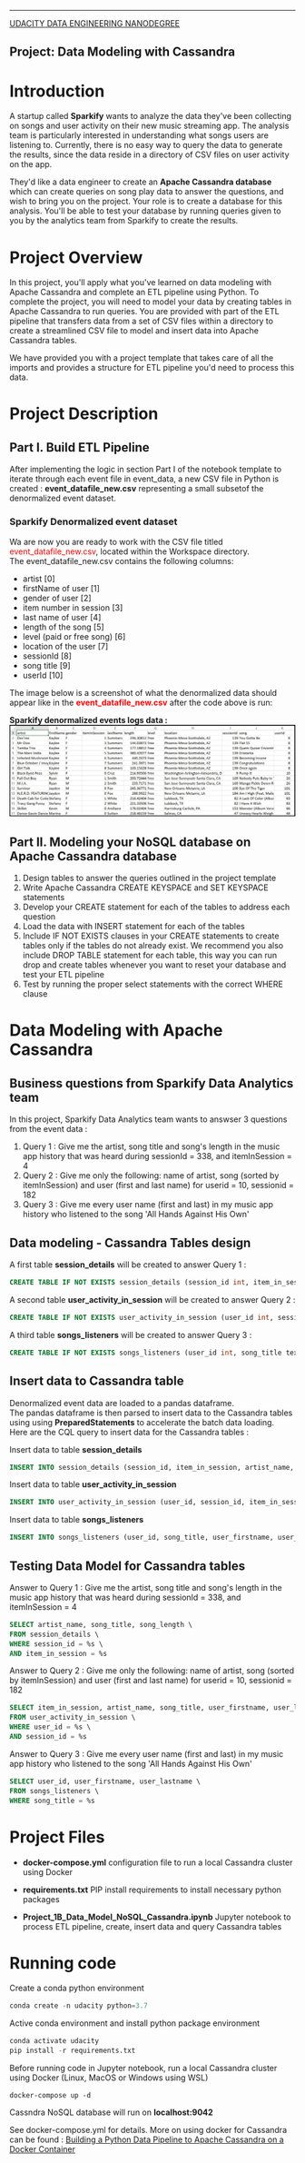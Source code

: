 
---
[UDACITY DATA ENGINEERING NANODEGREE](https://classroom.udacity.com/nanodegrees)

Project: Data Modeling with Cassandra
---

# **Introduction**

A startup called **Sparkify** wants to analyze the data they've been collecting on songs and user activity on their new music streaming app. The analysis team is particularly interested in understanding what songs users are listening to. Currently, there is no easy way to query the data to generate the results, since the data reside in a directory of CSV files on user activity on the app.

They'd like a data engineer to create an **Apache Cassandra database** which can create queries on song play data to answer the questions, and wish to bring you on the project. Your role is to create a database for this analysis. You'll be able to test your database by running queries given to you by the analytics team from Sparkify to create the results.

# **Project Overview**
In this project, you'll apply what you've learned on data modeling with Apache Cassandra and complete an ETL pipeline using Python. To complete the project, you will need to model your data by creating tables in Apache Cassandra to run queries. You are provided with part of the ETL pipeline that transfers data from a set of CSV files within a directory to create a streamlined CSV file to model and insert data into Apache Cassandra tables.

We have provided you with a project template that takes care of all the imports and provides a structure for ETL pipeline you'd need to process this data.

# **Project Description**

## Part I. Build ETL Pipeline

After implementing the logic in section Part I of the notebook template to iterate through each event file in event_data, a new CSV file in Python is created : **event_datafile_new.csv** representing a small subsetof the denormalized event dataset.

### **Sparkify Denormalized event dataset** 
Wa are now you are ready to work with the CSV file titled <font color=red>event_datafile_new.csv</font>, located within the Workspace directory.  
The event_datafile_new.csv contains the following columns: 
- artist [0]
- firstName of user [1]
- gender of user [2]
- item number in session [3]
- last name of user [4]
- length of the song [5]
- level (paid or free song) [6]
- location of the user [7]
- sessionId [8]
- song title [9]
- userId [10]

The image below is a screenshot of what the denormalized data should appear like in the <font color=red>**event_datafile_new.csv**</font> after the code above is run:  

**Sparkify denormalized events logs data :**
![alt text](./images/image_event_datafile_new.jpg "Sparkify denormalized events logs data")

## Part II. Modeling your NoSQL database on Apache Cassandra database  
1. Design tables to answer the queries outlined in the project template
2. Write Apache Cassandra CREATE KEYSPACE and SET KEYSPACE statements
3. Develop your CREATE statement for each of the tables to address each question
4. Load the data with INSERT statement for each of the tables
5. Include IF NOT EXISTS clauses in your CREATE statements to create tables only if the tables do not already exist. We recommend you also include DROP TABLE statement for each table, this way you can run drop and create tables whenever you want to reset your database and test your ETL pipeline
6. Test by running the proper select statements with the correct WHERE clause

# **Data Modeling with Apache Cassandra** 

## **Business questions from Sparkify Data Analytics team**
In this project, Sparkify Data Analytics team wants to answser 3 questions from the event data :

1. Query 1 : Give me the artist, song title and song's length in the music app history that was heard during  sessionId = 338, and itemInSession  = 4
2. Query 2 : Give me only the following: name of artist, song (sorted by itemInSession) and user (first and last name) for userid = 10, sessionid = 182
3. Query 3 : Give  me every user name (first and last) in my music app history who listened to the song 'All Hands Against His Own'

## **Data modeling - Cassandra Tables design**

A first table **session_details** will be created to answer Query 1 :
``` sql
CREATE TABLE IF NOT EXISTS session_details (session_id int, item_in_session int, artist_name text, song_title text, song_length float, PRIMARY KEY (session_id, item_in_session))
```

A second table **user_activity_in_session** will be created to answer Query 2 :
``` sql
CREATE TABLE IF NOT EXISTS user_activity_in_session (user_id int, session_id int, item_in_session int, artist_name text, song_title text, user_firstname text, user_lastname text, PRIMARY KEY (user_id, session_id, item_in_session))
```

A third table **songs_listeners** will be created to answer Query 3 :
``` sql
CREATE TABLE IF NOT EXISTS songs_listeners (user_id int, song_title text, user_firstname text, user_lastname text, PRIMARY KEY (song_title, user_id))
```

## **Insert data to Cassandra table**
Denormalized event data are loaded to a pandas dataframe.  
The pandas dataframe is then parsed to insert data to the Cassandra tables using using **PreparedStatements** to accelerate the batch data loading.  
Here are the CQL query to insert data for the Cassandra tables :

Insert data to table **session_details**
``` sql
INSERT INTO session_details (session_id, item_in_session, artist_name, song_title, song_length) VALUES (?, ?, ?, ?, ?)
```

Insert data to table **user_activity_in_session**
``` sql
INSERT INTO user_activity_in_session (user_id, session_id, item_in_session, artist_name, song_title, user_firstname, user_lastname) VALUES (?, ?, ?, ?, ?, ?, ?)
```

Insert data to table **songs_listeners**
``` sql
INSERT INTO songs_listeners (user_id, song_title, user_firstname, user_lastname) VALUES ( ?, ?, ?, ?)
```

## **Testing Data Model for Cassandra tables**

Answer to Query 1 : Give me the artist, song title and song's length in the music app history that was heard during  sessionId = 338, and itemInSession  = 4
``` sql
SELECT artist_name, song_title, song_length \
FROM session_details \
WHERE session_id = %s \
AND item_in_session = %s
```

Answer to Query 2 : Give me only the following: name of artist, song (sorted by itemInSession) and user (first and last name) for userid = 10, sessionid = 182
``` sql
SELECT item_in_session, artist_name, song_title, user_firstname, user_lastname \
FROM user_activity_in_session \
WHERE user_id = %s \
AND session_id = %s
```

Answer to Query 3 : Give  me every user name (first and last) in my music app history who listened to the song 'All Hands Against His Own'
``` sql
SELECT user_id, user_firstname, user_lastname \
FROM songs_listeners \
WHERE song_title = %s
```

# **Project Files**

- **docker-compose.yml** configuration file to run a local Cassandra cluster using Docker

- **requirements.txt** PIP install requirements to install necessary python packages

- **Project_1B_Data_Model_NoSQL_Cassandra.ipynb** Jupyter notebook to process ETL pipeline, create, insert data and query Cassandra tables


# **Running code**

Create a conda python environment
```python
conda create -n udacity python=3.7
```
Active conda environment and install python package environment
```python
conda activate udacity
pip install -r requirements.txt
```
Before running code in Jupyter notebook, run a local Cassandra cluster using Docker (Linux, MacOS or Windows using WSL)
```docker
docker-compose up -d
```
Cassndra NoSQL database will run on **localhost:9042**  

See docker-compose.yml for details. More on using docker for Cassandra can be found : [Building a Python Data Pipeline to Apache Cassandra on a Docker Container](https://medium.com/swlh/building-a-python-data-pipeline-to-apache-cassandra-on-a-docker-container-fc757fbfafdd) 